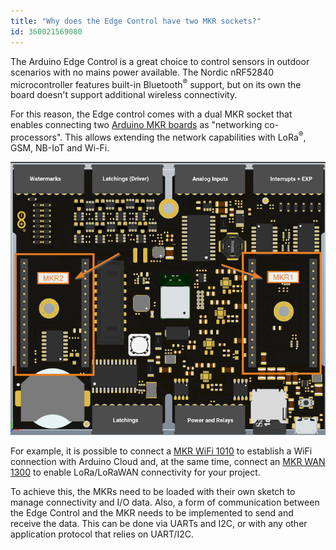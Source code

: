 ```yaml
---
title: "Why does the Edge Control have two MKR sockets?"
id: 360021569080
---
```


The Arduino Edge Control is a great choice to control sensors in outdoor scenarios with no mains power available. The Nordic nRF52840 microcontroller features built-in Bluetooth<sup>®</sup> support, but on its own the board doesn't support additional wireless connectivity.

For this reason, the Edge control comes with a dual MKR socket that enables connecting two [Arduino MKR boards](https://store.arduino.cc/arduino/mkr-family) as "networking co-processors". This allows extending the network capabilities with LoRa<sup>®</sup>, GSM, NB-IoT and Wi-Fi.

![Arduino Edge Control with Dual MKR Socket](img/edge_control_2_0.7.png)

For example, it is possible to connect a [MKR WiFi 1010](https://store.arduino.cc/arduino-mkr-wifi-1010) to establish a WiFi connection with Arduino Cloud and, at the same time, connect an [MKR WAN 1300](https://store.arduino.cc/arduino-mkr-wifi-1010) to enable LoRa/LoRaWAN connectivity for your project.

To achieve this, the MKRs need to be loaded with their own sketch to manage connectivity and I/O data. Also, a form of communication between the Edge Control and the MKR needs to be implemented to send and receive the data. This can be done via UARTs and I2C, or with any other application protocol that relies on UART/I2C.

